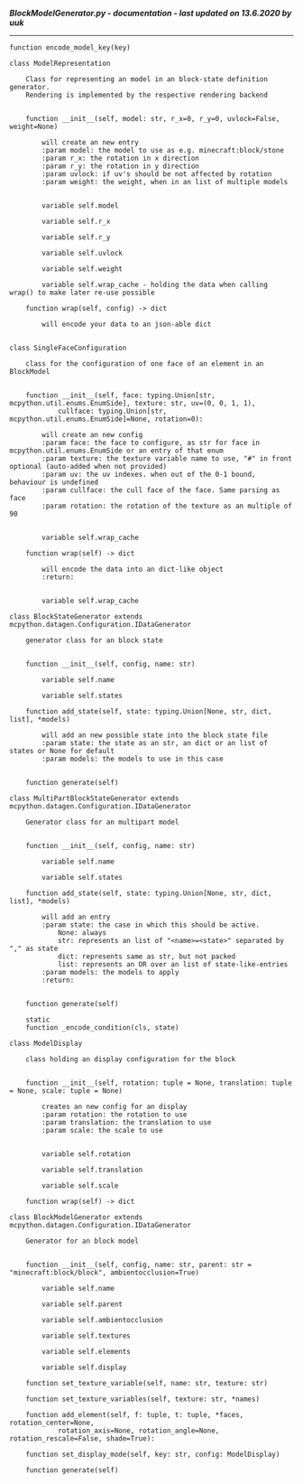 ***BlockModelGenerator.py - documentation - last updated on 13.6.2020 by uuk***
___

    function encode_model_key(key)

    class ModelRepresentation
        
        Class for representing an model in an block-state definition generator.
        Rendering is implemented by the respective rendering backend


        function __init__(self, model: str, r_x=0, r_y=0, uvlock=False, weight=None)
            
            will create an new entry
            :param model: the model to use as e.g. minecraft:block/stone
            :param r_x: the rotation in x direction
            :param r_y: the rotation in y direction
            :param uvlock: if uv's should be not affected by rotation
            :param weight: the weight, when in an list of multiple models


            variable self.model

            variable self.r_x

            variable self.r_y

            variable self.uvlock

            variable self.weight

            variable self.wrap_cache - holding the data when calling wrap() to make later re-use possible

        function wrap(self, config) -> dict
            
            will encode your data to an json-able dict


    class SingleFaceConfiguration
        
        class for the configuration of one face of an element in an BlockModel


        function __init__(self, face: typing.Union[str, mcpython.util.enums.EnumSide], texture: str, uv=(0, 0, 1, 1),
                cullface: typing.Union[str, mcpython.util.enums.EnumSide]=None, rotation=0):
            
            will create an new config
            :param face: the face to configure, as str for face in mcpython.util.enums.EnumSide or an entry of that enum
            :param texture: the texture variable name to use, "#" in front optional (auto-added when not provided)
            :param uv: the uv indexes. when out of the 0-1 bound, behaviour is undefined
            :param cullface: the cull face of the face. Same parsing as face
            :param rotation: the rotation of the texture as an multiple of 90


            variable self.wrap_cache

        function wrap(self) -> dict
            
            will encode the data into an dict-like object
            :return:


            variable self.wrap_cache

    class BlockStateGenerator extends mcpython.datagen.Configuration.IDataGenerator
        
        generator class for an block state


        function __init__(self, config, name: str)

            variable self.name

            variable self.states

        function add_state(self, state: typing.Union[None, str, dict, list], *models)
            
            will add an new possible state into the block state file
            :param state: the state as an str, an dict or an list of states or None for default
            :param models: the models to use in this case


        function generate(self)

    class MultiPartBlockStateGenerator extends mcpython.datagen.Configuration.IDataGenerator
        
        Generator class for an multipart model


        function __init__(self, config, name: str)

            variable self.name

            variable self.states

        function add_state(self, state: typing.Union[None, str, dict, list], *models)
            
            will add an entry
            :param state: the case in which this should be active.
                None: always
                str: represents an list of "<name>=<state>" separated by "," as state
                dict: represents same as str, but not packed
                list: represents an OR over an list of state-like-entries
            :param models: the models to apply
            :return:


        function generate(self)

        static
        function _encode_condition(cls, state)

    class ModelDisplay
        
        class holding an display configuration for the block


        function __init__(self, rotation: tuple = None, translation: tuple = None, scale: tuple = None)
            
            creates an new config for an display
            :param rotation: the rotation to use
            :param translation: the translation to use
            :param scale: the scale to use


            variable self.rotation

            variable self.translation

            variable self.scale

        function wrap(self) -> dict

    class BlockModelGenerator extends mcpython.datagen.Configuration.IDataGenerator
        
        Generator for an block model


        function __init__(self, config, name: str, parent: str = "minecraft:block/block", ambientocclusion=True)

            variable self.name

            variable self.parent

            variable self.ambientocclusion

            variable self.textures

            variable self.elements

            variable self.display

        function set_texture_variable(self, name: str, texture: str)

        function set_texture_variables(self, texture: str, *names)

        function add_element(self, f: tuple, t: tuple, *faces, rotation_center=None,
                rotation_axis=None, rotation_angle=None, rotation_rescale=False, shade=True):

        function set_display_mode(self, key: str, config: ModelDisplay)

        function generate(self)